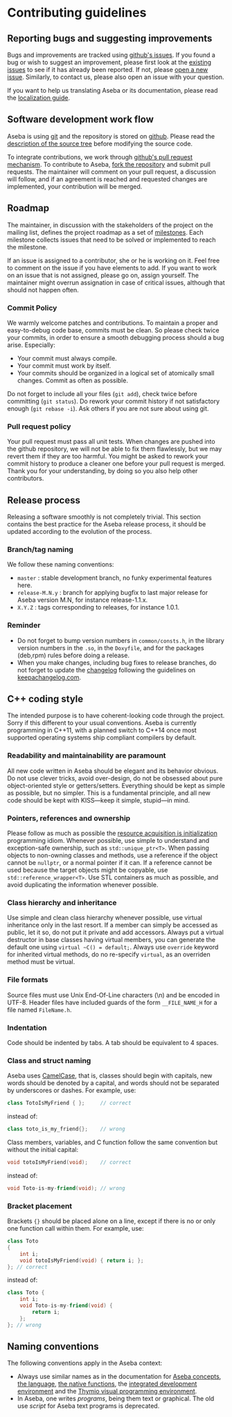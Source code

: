 # Contributing guidelines

## Reporting bugs and suggesting improvements

Bugs and improvements are tracked using [github's issues](https://guides.github.com/features/issues/).
If you found a bug or wish to suggest an improvement, please first look at the [existing issues](https://github.com/aseba-community/aseba/issues) to see if it has already been reported.
If not, please [open a new issue](https://github.com/aseba-community/aseba/issues/new).
Similarly, to contact us, please also open an issue with your question.

If you want to help us translating Aseba or its documentation, please read the [localization guide](localization.md).

## Software development work flow

Aseba is using [git](https://git-scm.com/) and the repository is stored on [github](https://github.com/aseba-community/aseba).
Please read the [description of the source tree](readme.sourcetree.md) before modifying the source code.

To integrate contributions, we work through [github's pull request mechanism](https://help.github.com/articles/about-pull-requests/).
To contribute to Aseba, [fork the repository](https://github.com/aseba-community/aseba#fork-destination-box) and submit pull requests.
The maintainer will comment on your pull request, a discussion will follow, and if an agreement is reached and requested changes are implemented, your contribution will be merged.

## Roadmap

The maintainer, in discussion with the stakeholders of the project on the mailing list, defines the project roadmap as a set of [milestones](https://github.com/aseba-community/aseba/milestones).
Each milestone collects issues that need to be solved or implemented to reach the milestone.

If an issue is assigned to a contributor, she or he is working on it.
Feel free to comment on the issue if you have elements to add.
If you want to work on an issue that is not assigned, please go on, assign yourself.
The maintainer might overrun assignation in case of critical issues, although that should not happen often.

### Commit Policy

We warmly welcome patches and contributions.
To maintain a proper and easy-to-debug code base, commits must be clean.
So please check twice your commits, in order to ensure a smooth debugging process should a bug arise. Especially:
* Your commit must always compile.
* Your commit must work by itself.
* Your commits should be organized in a logical set of atomically small changes. Commit as often as possible.

Do not forget to include all your files (`git add`), check twice before committing (`git status`).
Do rework your commit history if not satisfactory enough (`git rebase -i`).
Ask others if you are not sure about using git.

### Pull request policy

Your pull request must pass all unit tests.
When changes are pushed into the github repository, we will not be able to fix them flawlessly, but we may revert them if they are too harmful.
You might be asked to rework your commit history to produce a cleaner one before your pull request is merged.
Thank you for your understanding, by doing so you also help other contributors.

## Release process

Releasing a software smoothly is not completely trivial.
This section contains the best practice for the Aseba release process, it should be updated according to the evolution of the process.

### Branch/tag naming

We follow these naming conventions:
* `master` : stable development branch, no funky experimental features here.
* `release-M.N.y` : branch for applying bugfix to last major release for Aseba version M.N, for instance release-1.1.x.
* `X.Y.Z` : tags corresponding to releases, for instance 1.0.1.

### Reminder

* Do not forget to bump version numbers in `common/consts.h`, in the library version numbers in the `.so`, in the `Doxyfile`, and for the packages (deb,rpm) rules before doing a release.
* When you make changes, including bug fixes to release branches, do not forget to update the [changelog](changelog.md) following the guidelines on [keepachangelog.com](http://keepachangelog.com).

## C++ coding style

The intended purpose is to have coherent-looking code through the project.
Sorry if this different to your usual conventions.
Aseba is currently programming in C++11, with a planned switch to C++14 once most supported operating systems ship compliant compilers by default.

### Readability and maintainability are paramount

All new code written in Aseba should be elegant and its behavior obvious.
Do not use clever tricks, avoid over-design, do not be obsessed about pure object-oriented style or getters/setters.
Everything should be kept as simple as possible, but no simpler.
This is a fundamental principle, and all new code should be kept with KISS—keep it simple, stupid—in mind.

### Pointers, references and ownership

Please follow as much as possible the [resource acquisition is initialization](https://en.wikipedia.org/wiki/Resource_acquisition_is_initialization) programming idiom.
Whenever possible, use simple to understand and exception-safe ownership, such as `std::unique_ptr<T>`.
When passing objects to non-owning classes and methods, use a reference if the object cannot be `nullptr`, or a normal pointer if it can.
If a reference cannot be used because the target objects might be copyable, use `std::reference_wrapper<T>`.
Use STL containers as much as possible, and avoid duplicating the information whenever possible.

### Class hierarchy and inheritance

Use simple and clean class hierarchy whenever possible, use virtual inheritance only in the last resort.
If a member can simply be accessed as public, let it so, do not put it private and add accessors.
Always put a virtual destructor in base classes having virtual members, you can generate the default one using `virtual ~C() = default;`.
Always use `override` keyword for inherited virtual methods, do no re-specify `virtual`, as an overriden method must be virtual.

### File formats

Source files must use Unix End-Of-Line characters (\n) and be encoded in UTF-8.
Header files have included guards of the form `__FILE_NAME_H` for a file named `FileName.h`.

### Indentation

Code should be indented by tabs.
A tab should be equivalent to 4 spaces.

### Class and struct naming

Aseba uses [CamelCase](https://en.wikipedia.org/wiki/Camel_case), that is, classes should begin with capitals, new words should be denoted by a capital, and words should not be separated by underscores or dashes.
For example, use:
```C++
class TotoIsMyFriend { };     // correct
```
instead of:
```C++
class toto_is_my_friend{};    // wrong
```
Class members, variables, and C function follow the same convention but without the initial capital: 
```C++
void totoIsMyFriend(void);    // correct
```
instead of:
```C++
void Toto-is-my-friend(void); // wrong
```

### Bracket placement

Brackets `{}` should be placed alone on a line, except if there is no or only one function call within them.
For example, use:
```C++
class Toto
{
    int i;
    void totoIsMyFriend(void) { return i; };
}; // correct
```
instead of:
```C++
class Toto {
    int i;
    void Toto-is-my-friend(void) {
        return i;
    };
}; // wrong
```

## Naming conventions

The following conventions apply in the Aseba context:
* Always use similar names as in the documentation for [Aseba concepts](https://www.thymio.org/en:asebaconcepts), [the language](https://www.thymio.org/en:asebalanguage), [the native functions](https://www.thymio.org/en:asebastdnative), the [integrated development environment](https://www.thymio.org/en:asebastudio) and the [Thymio visual programming environment](https://www.thymio.org/en:thymiovpl).
* In Aseba, one writes _programs_, being them text or graphical. The old use _script_ for Aseba text programs is deprecated.
